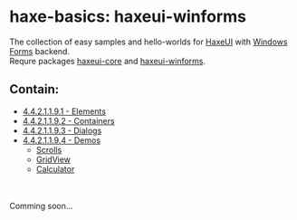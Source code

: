 haxe-basics: haxeui-winforms
=========================

The collection of easy samples and hello-worlds for [HaxeUI](https://github.com/haxeui/haxeui-core) with [Windows Forms](https://msdn.microsoft.com/library/dd30h2yb(v=vs.110).aspx) backend.<br/>
Requre packages [haxeui-core](https://github.com/haxeui/haxeui-core) and [haxeui-winforms](https://github.com/haxeui/haxeui-winforms).

## Contain:

* [4.4.2.1.1.9.1 - Elements](./4.4.2.1.1.9.1_Elements)
* [4.4.2.1.1.9.2 - Containers](./4.4.2.1.1.9.2_Containers)
* [4.4.2.1.1.9.3 - Dialogs](./4.4.2.1.1.9.3_Dialogs)
* [4.4.2.1.1.9.4 - Demos](./4.4.2.1.1.9.4_Demos)
  * [Scrolls](./4.4.2.1.1.9.4_Demos/Scrolls)
  * [GridView](./4.4.2.1.1.9.4_Demos/GridView)
  * [Calculator](./4.4.2.1.1.9.4_Demos/Calculator)

<br/>
<br/>
Comming soon...
